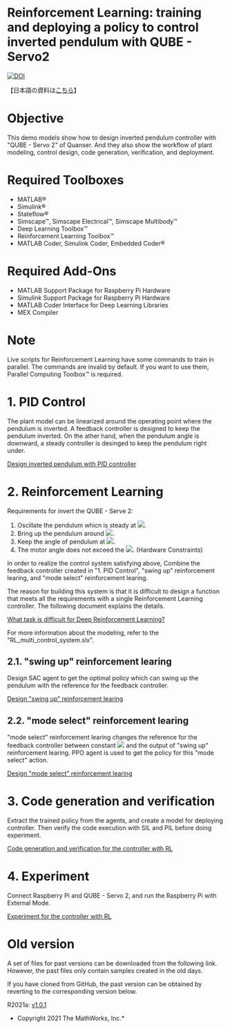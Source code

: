 # Reinforcement Learning: training and deploying a policy to control inverted pendulum with QUBE - Servo2
[![DOI](https://zenodo.org/badge/DOI/10.5281/zenodo.16840616.svg)](https://doi.org/10.5281/zenodo.16840616)

【日本語の資料は[こちら](/common/quanserservo2_control_index_ja_md.md)】


# Objective


This demo models show how to design inverted pendulum controller with "QUBE - Servo 2" of Quanser. And they also show the workflow of plant modeling, control design, code generation, verification, and deployment.


# Required Toolboxes

   -  MATLAB® 
   -  Simulink® 
   -  Stateflow® 
   -  Simscape™, Simscape Electrical™, Simscape Multibody™ 
   -  Deep Learning Toolbox™ 
   -  Reinforcement Learning Toolbox™ 
   -  MATLAB Coder, Simulink Coder, Embedded Coder® 

# Required Add-Ons

   -  MATLAB Support Package for Raspberry Pi Hardware 
   -  Simulink Support Package for Raspberry Pi Hardware 
   -  MATLAB Coder Interface for Deep Learning Libraries 
   -  MEX Compiler 

# Note


Live scripts for Reinforcement Learning have some commands to train in parallel. The commands are invalid by default. If you want to use them, Parallel Computing Toolbox™ is required.


# 1. PID Control


The plant model can be linearized around the operating point where the pendulum is inverted. A feedback controller is designed to keep the pendulum inverted. On the ather hand, when the pendulum angle is downward, a steady controller is desinged to keep the pendulum right under.




[Design inverted pendulum with PID controller](/PID/design_PID_control_md.md)


# 2. Reinforcement Learning


Requirements for invert the QUBE - Serve 2:



   1.  Oscillate the pendulum whicn is steady at <img src="https://latex.codecogs.com/gif.latex?\inline&space;0\left\lbrack&space;\deg&space;\right\rbrack"/>. 
   1.  Bring up the pendulum around <img src="https://latex.codecogs.com/gif.latex?\inline&space;180\left\lbrack&space;\deg&space;\right\rbrack"/>. 
   1.  Keep the angle of pendulum at <img src="https://latex.codecogs.com/gif.latex?\inline&space;180\left\lbrack&space;\deg&space;\right\rbrack"/>. 
   1.  The motor angle does not exceed the <img src="https://latex.codecogs.com/gif.latex?\inline&space;\pm&space;150\left\lbrack&space;\deg&space;\right\rbrack"/>. (Hardware Constraints) 



In order to realize the control system satisfying above, Combine the feedback controller created in "1. PID Control", "swing up" reinforcement learing, and "mode select" reinforcement learing.




The reason for building this system is that it is difficult to design a function that meets all the requirements with a single Reinforcement Learning controller. The following document explains the details.




[What task is difficult for Deep Reinforcement Learning?](/RL/RL_design_difficulty_md.md)




For more information about the modeling, refer to the "RL_multi_control_system.slx".


## 2.1. "swing up" reinforcement learing


Design SAC agent to get the optimal policy which can swing up the pendulum with the reference for the feedback controller.




[Design "swing up" reinforcement learing](/RL/design_RL_multi_control_SAC_md.md)


## 2.2. "mode select" reinforcement learing


"mode select" reinforcement learing changes the reference for the feedback controller between constant <img src="https://latex.codecogs.com/gif.latex?\inline&space;180\left\lbrack&space;\deg&space;\right\rbrack"/> and the output of "swing up" reinforcement learing. PPO agent is used to get the policy for this "mode select" action.




[Design "mode select" reinforcement learing](/RL/design_RL_multi_control_PPO_md.md)


# 3. Code generation and verification


Extract the trained policy from the agents, and create a model for deploying controller. Then verify the code execution with SIL and PIL before doing experiment.




[Code generation and verification for the controller with RL](/RL/SIL_PIL_for_RL_multi_control_md.md)


# 4. Experiment


Connect Raspberry Pi and QUBE - Servo 2, and run the Raspberry Pi with External Mode.




[Experiment for the controller with RL](/RL/Exp_RL_multi_control_md.md)


# Old version


A set of files for past versions can be downloaded from the following link. However, the past files only contain samples created in the old days.




If you have cloned from GitHub, the past version can be obtained by reverting to the corresponding version below.


  


R2021a: [v1.0.1](https://github.com/mathworks/Reinforcement-Learning-Inverted-Pendulum-with-QUBE-Servo2/archive/refs/tags/v1.0.1.zip)


  


* Copyright 2021 The MathWorks, Inc.*



